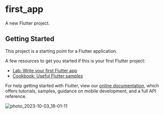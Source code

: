 # first_app

A new Flutter project.



## Getting Started

This project is a starting point for a Flutter application.

A few resources to get you started if this is your first Flutter project:

- [Lab: Write your first Flutter app](https://flutter.dev/docs/get-started/codelab)
- [Cookbook: Useful Flutter samples](https://flutter.dev/docs/cookbook)

For help getting started with Flutter, view our
[online documentation](https://flutter.dev/docs), which offers tutorials,
samples, guidance on mobile development, and a full API reference.

![photo_2023-10-03_18-01-11](https://github.com/demiana55samir/FirstAppWithFlutter/assets/65955978/e29c2a35-52fc-4412-8eec-473f1ad73e83)
